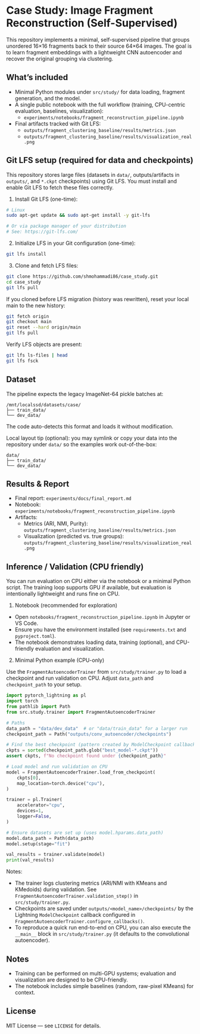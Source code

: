 # Case Study: Image Fragment Reconstruction (Self-Supervised)

This repository implements a minimal, self-supervised pipeline that groups unordered 16×16 fragments back to their source 64×64 images. The goal is to learn fragment embeddings with a lightweight CNN autoencoder and recover the original grouping via clustering.

## What’s included

- Minimal Python modules under `src/study/` for data loading, fragment generation, and the model.
- A single public notebook with the full workflow (training, CPU-centric evaluation, baselines, visualization):
  - `experiments/notebooks/fragment_reconstruction_pipeline.ipynb`
- Final artifacts tracked with Git LFS:
  - `outputs/fragment_clustering_baseline/results/metrics.json`
  - `outputs/fragment_clustering_baseline/results/visualization_real.png`

## Git LFS setup (required for data and checkpoints)

This repository stores large files (datasets in `data/`, outputs/artifacts in `outputs/`, and `*.ckpt` checkpoints) using Git LFS. You must install and enable Git LFS to fetch these files correctly.

1) Install Git LFS (one-time):

```bash
# Linux
sudo apt-get update && sudo apt-get install -y git-lfs

# Or via package manager of your distribution
# See: https://git-lfs.com/
```

2) Initialize LFS in your Git configuration (one-time):

```bash
git lfs install
```

3) Clone and fetch LFS files:

```bash
git clone https://github.com/shmohammadi86/case_study.git
cd case_study
git lfs pull
```

If you cloned before LFS migration (history was rewritten), reset your local main to the new history:

```bash
git fetch origin
git checkout main
git reset --hard origin/main
git lfs pull
```

Verify LFS objects are present:

```bash
git lfs ls-files | head
git lfs fsck
```

## Dataset

The pipeline expects the legacy ImageNet-64 pickle batches at:

```text
/mnt/localssd/datasets/case/
├── train_data/
└── dev_data/
```
The code auto-detects this format and loads it without modification.

Local layout tip (optional): you may symlink or copy your data into the repository under `data/` so the examples work out-of-the-box:

```text
data/
├── train_data/
└── dev_data/
```

## Results & Report

- Final report: `experiments/docs/final_report.md`
- Notebook: `experiments/notebooks/fragment_reconstruction_pipeline.ipynb`
- Artifacts:
  - Metrics (ARI, NMI, Purity): `outputs/fragment_clustering_baseline/results/metrics.json`
  - Visualization (predicted vs. true groups): `outputs/fragment_clustering_baseline/results/visualization_real.png`

## Inference / Validation (CPU friendly)

You can run evaluation on CPU either via the notebook or a minimal Python script. The training loop supports GPU if available, but evaluation is intentionally lightweight and runs fine on CPU.

1) Notebook (recommended for exploration)

- Open `notebooks/fragment_reconstruction_pipeline.ipynb` in Jupyter or VS Code.
- Ensure you have the environment installed (see `requirements.txt` and `pyproject.toml`).
- The notebook demonstrates loading data, training (optional), and CPU-friendly evaluation and visualization.

2) Minimal Python example (CPU-only)

Use the `FragmentAutoencoderTrainer` from `src/study/trainer.py` to load a checkpoint and run validation on CPU. Adjust `data_path` and `checkpoint_path` to your setup.

```python
import pytorch_lightning as pl
import torch
from pathlib import Path
from src.study.trainer import FragmentAutoencoderTrainer

# Paths
data_path = "data/dev_data"  # or "data/train_data" for a larger run
checkpoint_path = Path("outputs/conv_autoencoder/checkpoints")

# Find the best checkpoint (pattern created by ModelCheckpoint callback)
ckpts = sorted(checkpoint_path.glob("best_model-*.ckpt"))
assert ckpts, f"No checkpoint found under {checkpoint_path}"

# Load model and run validation on CPU
model = FragmentAutoencoderTrainer.load_from_checkpoint(
    ckpts[0],
    map_location=torch.device("cpu"),
)

trainer = pl.Trainer(
    accelerator="cpu",
    devices=1,
    logger=False,
)

# Ensure datasets are set up (uses model.hparams.data_path)
model.data_path = Path(data_path)
model.setup(stage="fit")

val_results = trainer.validate(model)
print(val_results)
```

Notes:

- The trainer logs clustering metrics (ARI/NMI with KMeans and KMedoids) during validation. See `FragmentAutoencoderTrainer.validation_step()` in `src/study/trainer.py`.
- Checkpoints are saved under `outputs/<model_name>/checkpoints/` by the Lightning `ModelCheckpoint` callback configured in `FragmentAutoencoderTrainer.configure_callbacks()`.
- To reproduce a quick run end-to-end on CPU, you can also execute the `__main__` block in `src/study/trainer.py` (it defaults to the convolutional autoencoder).

## Notes

- Training can be performed on multi-GPU systems; evaluation and visualization are designed to be CPU-friendly.
- The notebook includes simple baselines (random, raw-pixel KMeans) for context.

## License

MIT License — see `LICENSE` for details.